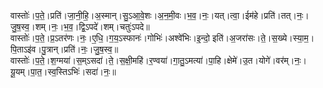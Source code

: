 

  
वास्तोः॑।प॒ते॒।प्रति॑।जा॒नी॒हि॒।अ॒स्मान्।सु॒ऽआ॒वे॒शः।अ॒न॒मी॒वः।भ॒व॒।नः॒।यत्।त्वा॒।ईम॑हे।प्रति॑।तत्।नः॒।जु॒ष॒स्व॒।शम्।नः॒।भ॒व॒।द्वि॒ऽपदे॑।शम्।चतुः॑ऽपदे॥  
वास्तोः॑।प॒ते॒।प्र॒ऽतर॑णः।नः॒।ए॒धि॒।ग॒य॒ऽस्फानः॑।गोभिः॑।अश्वे॑भिः।इ॒न्दो॒ इति॑।अ॒जरा॑सः।ते॒।स॒ख्ये।स्या॒म॒।पि॒ताऽइ॑व।पु॒त्रान्।प्रति॑।नः॒।जु॒ष॒स्व॒॥  
वास्तोः॑।प॒ते॒।श॒ग्मया॑।स॒म्ऽसदा॑।ते॒।स॒क्षी॒महि॑।र॒ण्वया॑।गा॒तु॒ऽमत्या॑।पा॒हि।क्षेमे॑।उ॒त।योगे॑।वर॑म्।नः॒।यू॒यम्।पा॒त॒।स्व॒स्तिऽभिः॑।सदा॑।नः॒॥  
